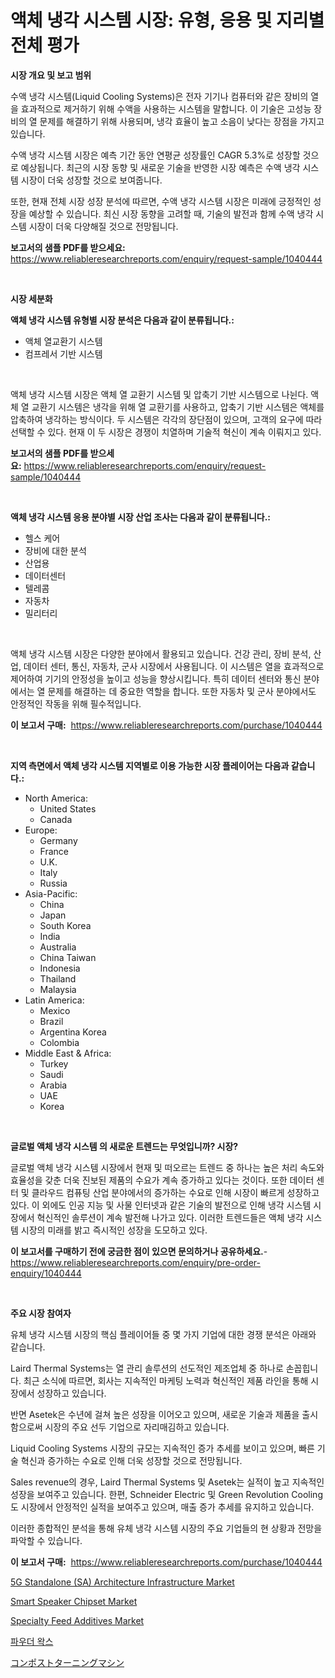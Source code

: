 <p><h1>액체 냉각 시스템 시장: 유형, 응용 및 지리별 전체 평가</h1></p><p><strong>시장 개요 및 보고 범위</strong></p>
<p><p>수액 냉각 시스템(Liquid Cooling Systems)은 전자 기기나 컴퓨터와 같은 장비의 열을 효과적으로 제거하기 위해 수액을 사용하는 시스템을 말합니다. 이 기술은 고성능 장비의 열 문제를 해결하기 위해 사용되며, 냉각 효율이 높고 소음이 낮다는 장점을 가지고 있습니다.</p><p>수액 냉각 시스템 시장은 예측 기간 동안 연평균 성장률인 CAGR 5.3%로 성장할 것으로 예상됩니다. 최근의 시장 동향 및 새로운 기술을 반영한 시장 예측은 수액 냉각 시스템 시장이 더욱 성장할 것으로 보여줍니다.</p><p>또한, 현재 전체 시장 성장 분석에 따르면, 수액 냉각 시스템 시장은 미래에 긍정적인 성장을 예상할 수 있습니다. 최신 시장 동향을 고려할 때, 기술의 발전과 함께 수액 냉각 시스템 시장이 더욱 다양해질 것으로 전망됩니다.</p></p>
<p><strong>보고서의 샘플 PDF를 받으세요:</strong> <a href="https://www.reliableresearchreports.com/enquiry/request-sample/1040444">https://www.reliableresearchreports.com/enquiry/request-sample/1040444</a></p>
<p>&nbsp;</p>
<p><strong>시장 세분화</strong></p>
<p><strong>액체 냉각 시스템 유형별 시장 분석은 다음과 같이 분류됩니다.:</strong></p>
<p><ul><li>액체 열교환기 시스템</li><li>컴프레서 기반 시스템</li></ul></p>
<p>&nbsp;</p>
<p><p>액체 냉각 시스템 시장은 액체 열 교환기 시스템 및 압축기 기반 시스템으로 나뉜다. 액체 열 교환기 시스템은 냉각을 위해 열 교환기를 사용하고, 압축기 기반 시스템은 액체를 압축하여 냉각하는 방식이다. 두 시스템은 각각의 장단점이 있으며, 고객의 요구에 따라 선택할 수 있다. 현재 이 두 시장은 경쟁이 치열하며 기술적 혁신이 계속 이뤄지고 있다.</p></p>
<p><strong>보고서의 샘플 PDF를 받으세요:</strong>&nbsp;<a href="https://www.reliableresearchreports.com/enquiry/request-sample/1040444">https://www.reliableresearchreports.com/enquiry/request-sample/1040444</a></p>
<p>&nbsp;</p>
<p><strong> 액체 냉각 시스템 응용 분야별 시장 산업 조사는 다음과 같이 분류됩니다.:</strong></p>
<p><ul><li>헬스 케어</li><li>장비에 대한 분석</li><li>산업용</li><li>데이터센터</li><li>텔레콤</li><li>자동차</li><li>밀리터리</li></ul></p>
<p>&nbsp;</p>
<p><p>액체 냉각 시스템 시장은 다양한 분야에서 활용되고 있습니다. 건강 관리, 장비 분석, 산업, 데이터 센터, 통신, 자동차, 군사 시장에서 사용됩니다. 이 시스템은 열을 효과적으로 제어하여 기기의 안정성을 높이고 성능을 향상시킵니다. 특히 데이터 센터와 통신 분야에서는 열 문제를 해결하는 데 중요한 역할을 합니다. 또한 자동차 및 군사 분야에서도 안정적인 작동을 위해 필수적입니다.</p></p>
<p><strong>이 보고서 구매:</strong>&nbsp; <a href="https://www.reliableresearchreports.com/purchase/1040444">https://www.reliableresearchreports.com/purchase/1040444</a></p>
<p>&nbsp;</p>
<p><strong>지역 측면에서 액체 냉각 시스템 지역별로 이용 가능한 시장 플레이어는 다음과 같습니다.:</strong></p>
<p><ul>
    <li>
        North America:
        <ul>
            <li>United States</li>
            <li>Canada</li>
        </ul>
    </li>
    <li>
        Europe:
        <ul>
            <li>Germany</li>
            <li>France</li>
            <li>U.K.</li>
            <li>Italy</li>
            <li>Russia</li>
        </ul>
    </li>
    <li>
        Asia-Pacific:
        <ul>
            <li>China</li>
            <li>Japan</li>
            <li>South Korea</li>
            <li>India</li>
            <li>Australia</li>
            <li>China Taiwan</li>
            <li>Indonesia</li>
            <li>Thailand</li>
            <li>Malaysia</li>
        </ul>
    </li>
    <li>
        Latin America:
        <ul>
            <li>Mexico</li>
            <li>Brazil</li>
            <li>Argentina Korea</li>
            <li>Colombia</li>
        </ul>
    </li>
    <li>
        Middle East & Africa:
        <ul>
            <li>Turkey</li>
            <li>Saudi</li>
            <li>Arabia</li>
            <li>UAE</li>
            <li>Korea</li>
        </ul>
    </li>
    </ul></p>
<p>&nbsp;</p>
<p><strong>글로벌 액체 냉각 시스템 의 새로운 트렌드는 무엇입니까? 시장?</strong></p>
<p><p>글로벌 액체 냉각 시스템 시장에서 현재 및 떠오르는 트렌드 중 하나는 높은 처리 속도와 효율성을 갖춘 더욱 진보된 제품의 수요가 계속 증가하고 있다는 것이다. 또한 데이터 센터 및 클라우드 컴퓨팅 산업 분야에서의 증가하는 수요로 인해 시장이 빠르게 성장하고 있다. 이 외에도 인공 지능 및 사물 인터넷과 같은 기술의 발전으로 인해 냉각 시스템 시장에서 혁신적인 솔루션이 계속 발전해 나가고 있다. 이러한 트렌드들은 액체 냉각 시스템 시장의 미래를 밝고 즉시적인 성장을 도모하고 있다.</p></p>
<p><strong>이 보고서를 구매하기 전에 궁금한 점이 있으면 문의하거나 공유하세요.</strong>- <a href="https://www.reliableresearchreports.com/enquiry/pre-order-enquiry/1040444">https://www.reliableresearchreports.com/enquiry/pre-order-enquiry/1040444</a></p>
<p>&nbsp;</p>
<p><strong>주요 시장 참여자</strong></p>
<p><p>유체 냉각 시스템 시장의 핵심 플레이어들 중 몇 가지 기업에 대한 경쟁 분석은 아래와 같습니다.</p><p>Laird Thermal Systems는 열 관리 솔루션의 선도적인 제조업체 중 하나로 손꼽힙니다. 최근 소식에 따르면, 회사는 지속적인 마케팅 노력과 혁신적인 제품 라인을 통해 시장에서 성장하고 있습니다. </p><p>반면 Asetek은 수년에 걸쳐 높은 성장을 이어오고 있으며, 새로운 기술과 제품을 출시함으로써 시장의 주요 선두 기업으로 자리매김하고 있습니다. </p><p>Liquid Cooling Systems 시장의 규모는 지속적인 증가 추세를 보이고 있으며, 빠른 기술 혁신과 증가하는 수요로 인해 더욱 성장할 것으로 전망됩니다.</p><p>Sales revenue의 경우, Laird Thermal Systems 및 Asetek는 실적이 높고 지속적인 성장을 보여주고 있습니다. 한편, Schneider Electric 및 Green Revolution Cooling도 시장에서 안정적인 실적을 보여주고 있으며, 매출 증가 추세를 유지하고 있습니다. </p><p>이러한 종합적인 분석을 통해 유체 냉각 시스템 시장의 주요 기업들의 현 상황과 전망을 파악할 수 있습니다.</p></p>
<p><strong>이 보고서 구매:</strong>&nbsp;&nbsp;<a href="https://www.reliableresearchreports.com/purchase/1040444">https://www.reliableresearchreports.com/purchase/1040444</a></p>
<p><p><a href="https://view.publitas.com/reportprime-1/5g-standalone-sa-architecture-infrastructure-market-size-furnishes-valuable-information-encompassing-market-share-market-trends-and-projections-spanning-from-2024-to-2031/">5G Standalone (SA) Architecture Infrastructure Market</a></p><p><a href="https://issuu.com/reportprime-2/docs/smart-speaker-chipset-market-size-2030.pptx">Smart Speaker Chipset Market</a></p><p><a href="https://iodized-pantydraco-05c.notion.site/Decoding-the-Specialty-Feed-Additives-Market-A-Deep-Dive-into-the-Latest-Market-Trends-Market-Segm-9afbbee6e6344d14b8601b1c156b1203">Specialty Feed Additives Market</a></p><p><a href="https://github.com/jntpkh496620/Market-Research-Report-List-1/blob/main/66891512380.md">파우더 왁스</a></p><p><a href="https://github.com/bevdtkn4419963/Market-Research-Report-List-1/blob/main/13745372749.md">コンポストターニングマシン</a></p></p>
